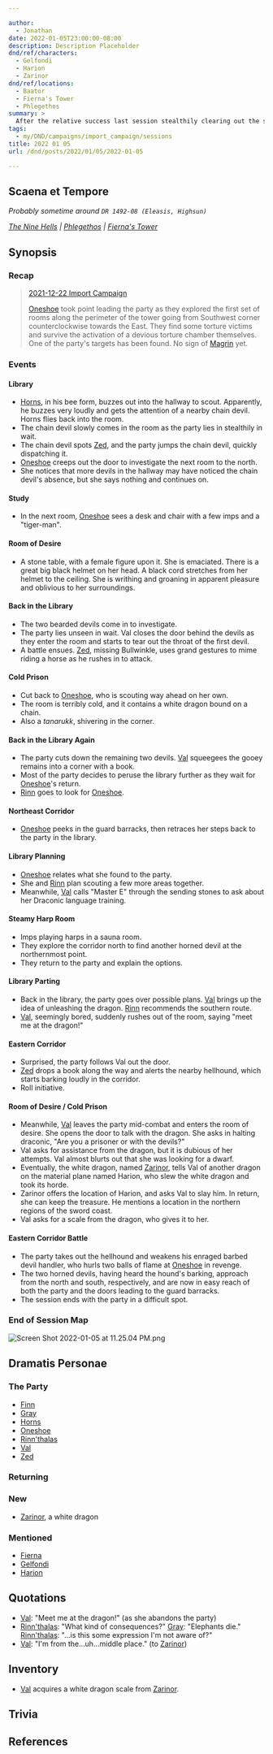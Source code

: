 ```yaml
---

author:
  - Jonathan
date: 2022-01-05T23:00:00-08:00
description: Description Placeholder
dnd/ref/characters:
  - Gelfondi
  - Harion
  - Zarinor
dnd/ref/locations:
  - Baator
  - Fierna's Tower
  - Phlegethos
summary: >
  After the relative success last session stealthily clearing out the southeastern perimeter of the tower, the party initially follows a similar tactic: luring guards in small groups into the library to be dispatched quietly. Things go well at first. Then Val suddenly leaves the party to chat up a dragon, and when the group tries to follow, Zed gets the attention of a guardian hellhound, which alerts some of the more powerful devils in the tower.
tags:
  - my/DND/campaigns/import_campaign/sessions
title: 2022 01 05
url: /dnd/posts/2022/01/05/2022-01-05

---
```


## Scaena et Tempore

_Probably sometime around `DR 1492-08 (Eleasis, Highsun)`_

_[The Nine Hells](/dnd/locations/baator) | [Phlegethos](/dnd/locations/phlegethos) | [Fierna's Tower](/dnd/locations/fiernas-tower)_

## Synopsis

### Recap

> [2021-12-22 Import Campaign](/dnd/posts/2021-12-22)
>
> [Oneshoe](/dnd/characters/oneshoe) took point leading the party as they explored the first set of rooms along the perimeter of the tower going from Southwest corner counterclockwise towards the East. They find some torture victims and survive the activation of a devious torture chamber themselves. One of the party's targets has been found. No sign of [Magrin](/dnd/npcs/magrin) yet.

### Events

#### Library

- [Horns](/dnd/characters/horns), in his bee form, buzzes out into the hallway to scout. Apparently, he buzzes very loudly and gets the attention of a nearby chain devil. Horns flies back into the room.
- The chain devil slowly comes in the room as the party lies in stealthily in wait.
- The chain devil spots [Zed](/dnd/characters/zed), and the party jumps the chain devil, quickly dispatching it.
- [Oneshoe](/dnd/characters/oneshoe) creeps out the door to investigate the next room to the north.
- She notices that more devils in the hallway may have noticed the chain devil's absence, but she says nothing and continues on.

#### Study

- In the next room, [Oneshoe](/dnd/characters/oneshoe) sees a desk and chair with a few imps and a "tiger-man".

#### Room of Desire

- A stone table, with a female figure upon it. She is emaciated. There is a great big black helmet on her head. A black cord stretches from her helmet to the ceiling. She is writhing and groaning in apparent pleasure and oblivious to her surroundings.

#### Back in the Library

- The two bearded devils come in to investigate.
- The party lies unseen in wait. Val closes the door behind the devils as they enter the room and starts to tear out the throat of the first devil.
- A battle ensues. [Zed](/dnd/characters/zed), missing Bullwinkle, uses grand gestures to mime riding a horse as he rushes in to attack.

#### Cold Prison

- Cut back to [Oneshoe](/dnd/characters/oneshoe), who is scouting way ahead on her own.
- The room is terribly cold, and it contains a white dragon bound on a chain.
- Also a *tanarukk*, shivering in the corner.

#### Back in the Library Again

- The party cuts down the remaining two devils. [Val](/dnd/characters/val) squeegees the gooey remains into a corner with a book.
- Most of the party decides to peruse the library further as they wait for [Oneshoe](/dnd/characters/oneshoe)'s return.
- [Rinn](/dnd/characters/rinnthalas-liadon) goes to look for [Oneshoe](/dnd/characters/oneshoe).

#### Northeast Corridor

- [Oneshoe](/dnd/characters/oneshoe) peeks in the guard barracks, then retraces her steps back to the party in the library.

#### Library Planning

- [Oneshoe](/dnd/characters/oneshoe) relates what she found to the party.
- She and [Rinn](/dnd/characters/rinnthalas-liadon) plan scouting a few more areas together.
- Meanwhile, [Val](/dnd/characters/val) calls "Master E" through the sending stones to ask about her Draconic language training.

#### Steamy Harp Room

- Imps playing harps in a sauna room.
- They explore the corridor north to find another horned devil at the northernmost point.
- They return to the party and explain the options.

#### Library Parting

- Back in the library, the party goes over possible plans. [Val](/dnd/characters/val) brings up the idea of unleashing the dragon. [Rinn](/dnd/characters/rinnthalas-liadon) recommends the southern route.
- [Val](/dnd/characters/val), seemingly bored, suddenly rushes out of the room, saying "meet me at the dragon!"

#### Eastern Corridor

- Surprised, the party follows Val out the door.
- [Zed](/dnd/characters/zed) drops a book along the way and alerts the nearby hellhound, which starts barking loudly in the corridor.
- Roll initiative.

#### Room of Desire / Cold Prison

- Meanwhile, [Val](/dnd/characters/val) leaves the party mid-combat and enters the room of desire. She opens the door to talk with the dragon. She asks in halting draconic, "Are you a prisoner or with the devils?"
- Val asks for assistance from the dragon, but it is dubious of her attempts. Val almost blurts out that she was looking for a dwarf.
- Eventually, the white dragon, named [Zarinor](/dnd/npcs/zarinor), tells Val of another dragon on the material plane named Harion, who slew the white dragon and took its horde.
- Zarinor offers the location of Harion, and asks Val to slay him. In return, she can keep the treasure. He mentions a location in the northern regions of the sword coast.
- Val asks for a scale from the dragon, who gives it to her.

#### Eastern Corridor Battle

- The party takes out the hellhound and weakens his enraged barbed devil handler, who hurls two balls of flame at [Oneshoe](/dnd/characters/oneshoe) in revenge.
- The two horned devils, having heard the hound's barking, approach from the north and south, respectively, and are now in easy reach of both the party and the doors leading to the guard barracks.
- The session ends with the party in a difficult spot.

### End of Session Map

![Screen Shot 2022-01-05 at 11.25.04 PM.png](/images/dnd/screen-shot-2022-01-05-at-11-25-04-pm.png)

## Dramatis Personae

### The Party

- [Finn](/dnd/characters/finn)
- [Gray](/dnd/characters/haeltin-var-astora)
- [Horns](/dnd/characters/horns)
- [Oneshoe](/dnd/characters/oneshoe)
- [Rinn'thalas](/dnd/characters/rinnthalas-liadon)
- [Val](/dnd/characters/val)
- [Zed](/dnd/characters/zed)

### Returning

### New

- [Zarinor](/dnd/npcs/zarinor), a white dragon

### Mentioned

- [Fierna](/dnd/npcs/fierna)
- [Gelfondi](/dnd/npcs/gelfondi)
- [Harion](/dnd/npcs/harion)

## Quotations

- [Val](/dnd/characters/val): "Meet me at the dragon!" (as she abandons the party)
- [Rinn'thalas](/dnd/characters/rinnthalas-liadon): "What kind of consequences?"
  [Gray](/dnd/characters/haeltin-var-astora): "Elephants die."
  [Rinn'thalas](/dnd/characters/rinnthalas-liadon): "...is this some expression I'm not aware of?"
- [Val](/dnd/characters/val): "I'm from the...uh...middle place." (to [Zarinor](/dnd/npcs/zarinor))

## Inventory

- [Val](/dnd/characters/val) acquires a white dragon scale from [Zarinor](/dnd/npcs/zarinor).

## Trivia

## References

